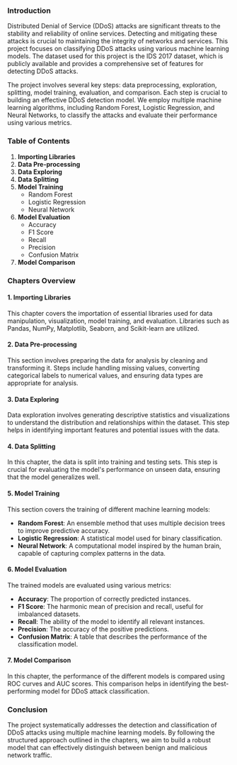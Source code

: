### Introduction

Distributed Denial of Service (DDoS) attacks are significant threats to the stability and reliability of online services. Detecting and mitigating these attacks is crucial to maintaining the integrity of networks and services. This project focuses on classifying DDoS attacks using various machine learning models. The dataset used for this project is the IDS 2017 dataset, which is publicly available and provides a comprehensive set of features for detecting DDoS attacks.

The project involves several key steps: data preprocessing, exploration, splitting, model training, evaluation, and comparison. Each step is crucial to building an effective DDoS detection model. We employ multiple machine learning algorithms, including Random Forest, Logistic Regression, and Neural Networks, to classify the attacks and evaluate their performance using various metrics.

### Table of Contents

1. **Importing Libraries**
2. **Data Pre-processing**
3. **Data Exploring**
4. **Data Splitting**
5. **Model Training**
   - Random Forest
   - Logistic Regression
   - Neural Network
6. **Model Evaluation**
   - Accuracy
   - F1 Score
   - Recall
   - Precision
   - Confusion Matrix
7. **Model Comparison**

### Chapters Overview

#### 1. Importing Libraries
This chapter covers the importation of essential libraries used for data manipulation, visualization, model training, and evaluation. Libraries such as Pandas, NumPy, Matplotlib, Seaborn, and Scikit-learn are utilized.

#### 2. Data Pre-processing
This section involves preparing the data for analysis by cleaning and transforming it. Steps include handling missing values, converting categorical labels to numerical values, and ensuring data types are appropriate for analysis.

#### 3. Data Exploring
Data exploration involves generating descriptive statistics and visualizations to understand the distribution and relationships within the dataset. This step helps in identifying important features and potential issues with the data.

#### 4. Data Splitting
In this chapter, the data is split into training and testing sets. This step is crucial for evaluating the model's performance on unseen data, ensuring that the model generalizes well.

#### 5. Model Training
This section covers the training of different machine learning models:
   - **Random Forest**: An ensemble method that uses multiple decision trees to improve predictive accuracy.
   - **Logistic Regression**: A statistical model used for binary classification.
   - **Neural Network**: A computational model inspired by the human brain, capable of capturing complex patterns in the data.

#### 6. Model Evaluation
The trained models are evaluated using various metrics:
   - **Accuracy**: The proportion of correctly predicted instances.
   - **F1 Score**: The harmonic mean of precision and recall, useful for imbalanced datasets.
   - **Recall**: The ability of the model to identify all relevant instances.
   - **Precision**: The accuracy of the positive predictions.
   - **Confusion Matrix**: A table that describes the performance of the classification model.

#### 7. Model Comparison
In this chapter, the performance of the different models is compared using ROC curves and AUC scores. This comparison helps in identifying the best-performing model for DDoS attack classification.

### Conclusion
The project systematically addresses the detection and classification of DDoS attacks using multiple machine learning models. By following the structured approach outlined in the chapters, we aim to build a robust model that can effectively distinguish between benign and malicious network traffic.
